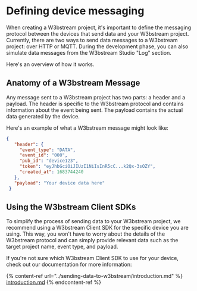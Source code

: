 # Defining device messaging

When creating a W3bstream project, it's important to define the messaging protocol between the devices that send data and your W3bstream project. Currently, there are two ways to send data messages to a W3bstream project: over HTTP or MQTT. During the development phase, you can also simulate data messages from the W3bstream Studio "Log" section.

Here's an overview of how it works.

## Anatomy of a W3bstream Message

Any message sent to a W3bstream project has two parts: a header and a payload. The header is specific to the W3bstream protocol and contains information about the event being sent. The payload contains the actual data generated by the device.

Here's an example of what a W3bstream message might look like:

```json
{
   "header": {
     "event_type": "DATA",
     "event_id": "000",
     "pub_id": "device123",
     "token": "eyJhbGciOiJIUzI1NiIsInR5cC...k2Qx-3sOZY",
     "created_at": 1683744240
   },
   "payload": "Your device data here"
 }
```

## Using the W3bstream Client SDKs

To simplify the process of sending data to your W3bstream project, we recommend using a W3bstream Client SDK for the specific device you are using. This way, you won't have to worry about the details of the W3bstream protocol and can simply provide relevant data such as the target project name, event type, and payload.

If you're not sure which W3bstream Client SDK to use for your device, check out our documentation for more information:

{% content-ref url="../sending-data-to-w3bstream/introduction.md" %}
[introduction.md](../sending-data-to-w3bstream/introduction.md)
{% endcontent-ref %}
